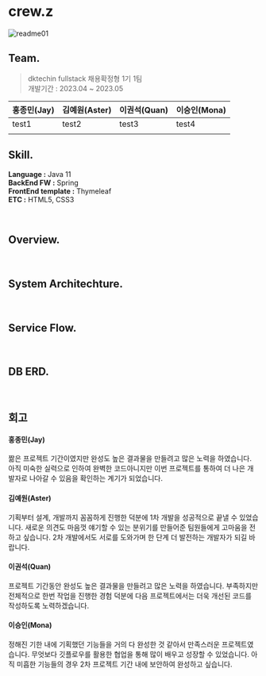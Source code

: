 # crew.z
![readme01](https://github.com/crew-z/crewz/assets/53293867/ceefa2a2-5fd8-4fe9-b208-03838b99705d)

## Team.
> dktechin fullstack 채용확정형 1기 1팀<br>
> 개발기간 : 2023.04 ~ 2023.05

| 홍종민(Jay) | 김예원(Aster) | 이권석(Quan) | 이승인(Mona) |
|----------|------------|-----------|-----------|
| test1    | test2      | test3     | test4     |
||||

## Skill.
<b>Language :</b> Java 11 <br>
<b>BackEnd FW :</b> Spring <br>
<b>FrontEnd template :</b> Thymeleaf <br>
<b>ETC :</b> HTML5, CSS3

<br>

## Overview.


<br>

## System Architechture.

<br>

## Service Flow.

<br>

## DB ERD.

<br>

## 회고

#### 홍종민(Jay)
짦은 프로젝트 기간이였지만 완성도 높은 결과물을 만들려고 많은 노력을 하였습니다. 
아직 미숙한 실력으로 인하여 완벽한 코드아니지만 이번 프로젝트를 통하여 더 나은 개발자로 나아갈 수 있음을 확인하는 계기가 되었습니다.

#### 김예원(Aster)
기획부터 설계, 개발까지 꼼꼼하게 진행한 덕분에 1차 개발을 성공적으로 끝낼 수 있었습니다. 
새로운 의견도 마음껏 얘기할 수 있는 분위기를 만들어준 팀원들에게 고마움을 전하고 싶습니다. 
2차 개발에서도 서로를 도와가며 한 단계 더 발전하는 개발자가 되길 바랍니다.

#### 이권석(Quan)
프로젝트 기간동안 완성도 높은 결과물을 만들려고 많은 노력을 하였습니다. 
부족하지만 전체적으로 한번 작업을 진행한 경험 덕분에 다음 프로젝트에서는 더욱 개선된 코드를 작성하도록 노력하겠습니다.

#### 이승인(Mona)
정해진 기한 내에 기획했던 기능들을 거의 다 완성한 것 같아서 만족스러운 프로젝트였습니다. 
무엇보다 깃플로우를 활용한 협업을 통해 많이 배우고 성장할 수 있었습니다. 
아직 미흡한 기능들의 경우 2차 프로젝트 기간 내에 보안하여 완성하고 싶습니다.